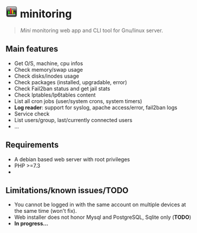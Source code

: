 # ![logo](/public/assets/img/favicon-32x32.png) minitoring

> *Mini* monitoring web app and CLI tool for Gnu/linux server. 

## Main features
- Get O/S, machine, cpu infos
- Check memory/swap usage
- Check disks/inodes usage
- Check packages (installed, upgradable, error)
- Check Fail2ban status and get jail stats
- Check Iptables/Ip6tables content
- List all cron jobs (user/system crons, system timers) 
- **Log reader**: support for syslog, apache access/error, fail2ban logs
- Service check 
- List users/group, last/currently connected users
- ...

## Requirements
- A debian based web server with root privileges
- PHP >=7.3
- 

## Limitations/known issues/TODO
- You cannot be logged in with the same account on multiple devices at the same time (won't fix). 
- Web installer does not honor Mysql and PostgreSQL, Sqlite only (**TODO**)
- **In progress...** 